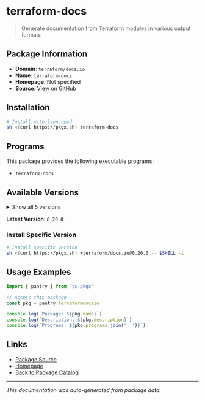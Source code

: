 # terraform-docs

> Generate documentation from Terraform modules in various output formats

## Package Information

- **Domain**: `terraform/docs.io`
- **Name**: `terraform-docs`
- **Homepage**: Not specified
- **Source**: [View on GitHub](https://github.com/pkgxdev/pantry/tree/main/projects/terraform-docs.io/package.yml)

## Installation

```bash
# Install with launchpad
sh <(curl https://pkgx.sh) terraform-docs
```

## Programs

This package provides the following executable programs:

- `terraform-docs`

## Available Versions

<details>
<summary>Show all 5 versions</summary>

- `0.20.0`, `0.19.0`, `0.18.0`, `0.17.0`, `0.16.0`

</details>

**Latest Version**: `0.20.0`

### Install Specific Version

```bash
# Install specific version
sh <(curl https://pkgx.sh) +terraform/docs.io@0.20.0 -- $SHELL -i
```

## Usage Examples

```typescript
import { pantry } from 'ts-pkgx'

// Access this package
const pkg = pantry.terraformdocsio

console.log(`Package: ${pkg.name}`)
console.log(`Description: ${pkg.description}`)
console.log(`Programs: ${pkg.programs.join(', ')}`)
```

## Links

- [Package Source](https://github.com/pkgxdev/pantry/tree/main/projects/terraform-docs.io/package.yml)
- [Homepage](#)
- [Back to Package Catalog](../package-catalog.md)

---

*This documentation was auto-generated from package data.*
